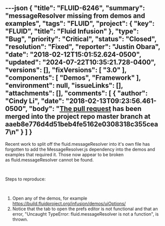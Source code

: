 ---json
{
  "title": "FLUID-6246",
  "summary": "messageResolver missing from demos and examples",
  "tags": "FLUID",
  "project": {
    "key": "FLUID",
    "title": "Fluid Infusion"
  },
  "type": "Bug",
  "priority": "Critical",
  "status": "Closed",
  "resolution": "Fixed",
  "reporter": "Justin Obara",
  "date": "2018-02-12T15:01:52.624-0500",
  "updated": "2024-07-22T10:35:21.728-0400",
  "versions": [],
  "fixVersions": [
    "3.0"
  ],
  "components": [
    "Demos",
    "Framework"
  ],
  "environment": null,
  "issueLinks": [],
  "attachments": [],
  "comments": [
    {
      "author": "Cindy Li",
      "date": "2018-02-13T09:23:56.461-0500",
      "body": "[The pull request](https://github.com/fluid-project/infusion/pull/873) has been merged into the project repo master branch at aaeb8e776d4d51beb4fe5162e0308318c355cea7\n"
    }
  ]
}
---
Recent work to split off the fluid.messageResolver into it's own file has forgotten to add the MessageResolver.js dependency into the demos and examples that required it. Those now appear to be broken as fluid.messageResolver cannot be found. 

 

Steps to reproduce:

 

1. Open any of the demos, for example <https://build.fluidproject.org/infusion/demos/uiOptions/>
2. Notice that the tab to open the prefs editor is not functional and that an error, "Uncaught TypeError: fluid.messageResolver is not a function", is thrown.

        